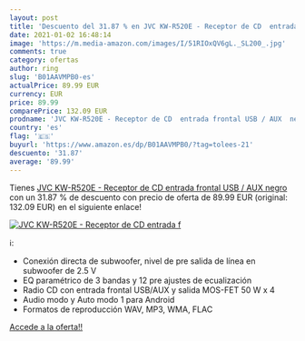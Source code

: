 ```yaml
---
layout: post
title: 'Descuento del 31.87 % en JVC KW-R520E - Receptor de CD  entrada f'
date: 2021-01-02 16:48:14
image: 'https://m.media-amazon.com/images/I/51RIOxQV6gL._SL200_.jpg'
comments: true
category: ofertas
author: ring
slug: 'B01AAVMPB0-es'
actualPrice: 89.99 EUR
currency: EUR
price: 89.99
comparePrice: 132.09 EUR
prodname: 'JVC KW-R520E - Receptor de CD  entrada frontal USB / AUX  negro'
country: 'es'
flag: '🇪🇸'
buyurl: 'https://www.amazon.es/dp/B01AAVMPB0/?tag=tolees-21'
descuento: '31.87'
average: '89.99'
---
```


Tienes [JVC KW-R520E - Receptor de CD  entrada frontal USB / AUX  negro](https://www.amazon.es/dp/B01AAVMPB0/?tag=tolees-21) con un 31.87 % de descuento con precio de oferta de 89.99 EUR (original: 132.09 EUR) en el siguiente enlace!

[![JVC KW-R520E - Receptor de CD  entrada f](https://m.media-amazon.com/images/I/51RIOxQV6gL._SL200_.jpg)](https://www.amazon.es/dp/B01AAVMPB0/?tag=tolees-21)

ℹ️:

- Conexión directa de subwoofer, nivel de pre salida de línea en subwoofer de 2.5 V
- EQ paramétrico de 3 bandas y 12 pre ajustes de ecualización
- Radio CD con entrada frontal USB/AUX y salida MOS-FET 50 W x 4
- Audio modo y Auto modo 1 para Android
- Formatos de reproducción WAV, MP3, WMA, FLAC

[Accede a la oferta!!](https://www.amazon.es/dp/B01AAVMPB0/?tag=tolees-21)

